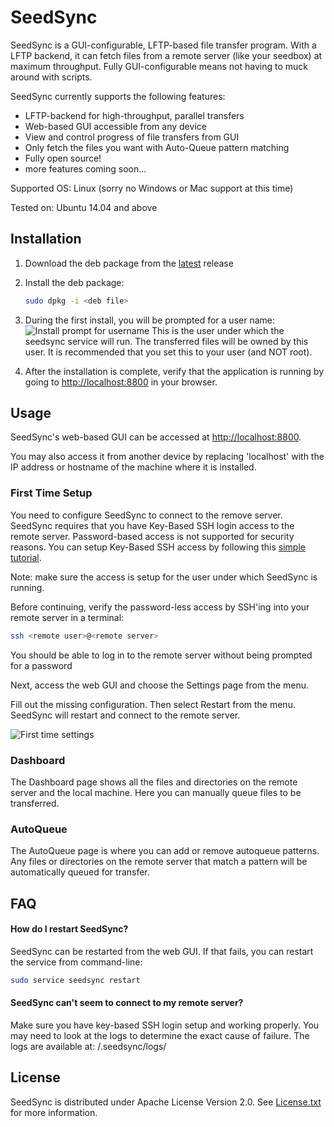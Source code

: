 # SeedSync

SeedSync is a GUI-configurable, LFTP-based file transfer program. With a LFTP backend, it can fetch files from a remote server (like your seedbox) at maximum throughput. Fully GUI-configurable means not having to muck around with scripts.

SeedSync currently supports the following features:

- LFTP-backend for high-throughput, parallel transfers
- Web-based GUI accessible from any device
- View and control progress of file transfers from GUI
- Only fetch the files you want with Auto-Queue pattern matching
- Fully open source!
- more features coming soon...


Supported OS: Linux (sorry no Windows or Mac support at this time)

Tested on: Ubuntu 14.04 and above




## Installation

1. Download the deb package from the [latest](https://github.com/ipsingh06/seedsync/releases/latest) release

2. Install the deb package:

   ```bash
   sudo dpkg -i <deb file>
   ```

3. During the first install, you will be prompted for a user name:
   ![Install prompt for username](https://raw.githubusercontent.com/ipsingh06/seedsync/master/doc/images/install_1.png)
   This is the user under which the seedsync service will run. The transferred files will be owned by this user. It is recommended that you set this to your user (and NOT root).

4. After the installation is complete, verify that the application is running by going to [http://localhost:8800](http://localhost:8800) in your browser.



## Usage

SeedSync's web-based GUI can be accessed at [http://localhost:8800](http://localhost:8800).

You may also access it from another device by replacing 'localhost' with the IP address or hostname of the machine where it is installed.

### First Time Setup

You need to configure SeedSync to connect to the remove server. SeedSync requires that you have Key-Based SSH login access to the remote server. Password-based access is not supported for security reasons. You can setup Key-Based SSH access by following this [simple tutorial](http://www.thegeekstuff.com/2008/11/3-steps-to-perform-ssh-login-without-password-using-ssh-keygen-ssh-copy-id).

Note: make sure the access is setup for the user under which SeedSync is running.

Before continuing, verify the password-less access by SSH'ing into your remote server in a terminal:

```bash
ssh <remote user>@<remote server>
```

You should be able to log in to the remote server without being prompted for a password



Next, access the web GUI and choose the Settings page from the menu.

Fill out the missing configuration. Then select Restart from the menu. SeedSync will restart and connect to the remote server.

![First time settings](https://raw.githubusercontent.com/ipsingh06/seedsync/master/doc/images/install_2.png)

### Dashboard

The Dashboard page shows all the files and directories on the remote server and the local machine. Here you can manually queue files to be transferred.

### AutoQueue

The AutoQueue page is where you can add or remove autoqueue patterns. Any files or directories on the remote server that match a pattern will be automatically queued for transfer.



## FAQ

#### How do I restart SeedSync?

SeedSync can be restarted from the web GUI. If that fails, you can restart the service from command-line:

```bash
sudo service seedsync restart
```

#### SeedSync can't seem to connect to my remote server?

Make sure you have key-based SSH login setup and working properly.
You may need to look at the logs to determine the exact cause of failure. The logs are available at: <user home directory>/.seedsync/logs/



## License

SeedSync is distributed under Apache License Version 2.0. See [License.txt](https://github.com/ipsingh06/seedsync/blob/master/LICENSE.txt) for more information.